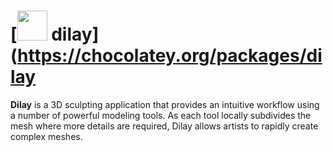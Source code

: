 # [<img src="https://cdn.rawgit.com/AdmiringWorm/chocolatey-packages/7c22088569b8eaaa7f366216c4a8ca51f0a638ac/icons/dilay.png" height="48" width="48" /> dilay](https://chocolatey.org/packages/dilay

**Dilay** is a 3D sculpting application that provides an intuitive workflow using a number of powerful modeling tools. As each tool locally subdivides the mesh where more details are required, Dilay allows artists to rapidly create complex meshes.
